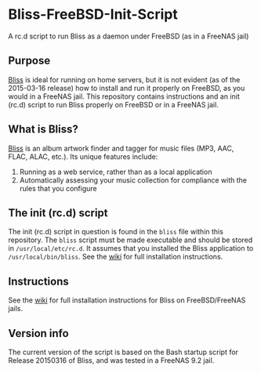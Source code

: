 # Bliss-FreeBSD-Init-Script

A rc.d script to run Bliss as a daemon under FreeBSD (as in a FreeNAS jail)

## Purpose

[Bliss][blisshq] is ideal for running on home servers, but it is not evident (as of the 2015-03-16 release) how to install and run it properly on FreeBSD, as you would in a FreeNAS jail. This repository contains instructions and an init (rc.d) script to run Bliss properly on FreeBSD or in a FreeNAS jail.

[blisshq]: http://www.blisshq.com

## What is Bliss?

[Bliss][blisshq] is an album artwork finder and tagger for music files (MP3, AAC, FLAC, ALAC, etc.). Its unique features include:

1. Running as a web service, rather than as a local application
2. Automatically assessing your music collection for compliance with the rules that you configure

## The init (rc.d) script

The init (rc.d) script in question is found in the `bliss` file within this repository. The `bliss` script must be made executable and should be stored in `/usr/local/etc/rc.d`. It assumes that you installed the Bliss application to `/usr/local/bin/bliss`. See the [wiki][wikihome] for full installation instructions. 

## Instructions

See the [wiki][wikihome] for full installation instructions for Bliss on FreeBSD/FreeNAS jails. 

[wikihome]: https://github.com/mjdescy/Bliss-FreeBSD-Init-Script/wiki

## Version info

The current version of the script is based on the Bash startup script for  Release 20150316 of Bliss, and was tested in a FreeNAS 9.2 jail.